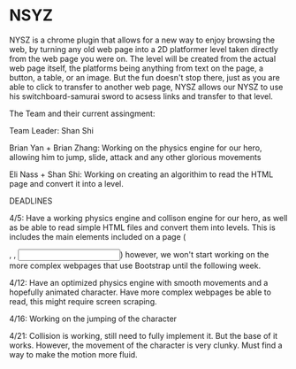 NSYZ
====

NYSZ is a chrome plugin that allows for a new way to enjoy browsing the web, by turning any old web page into a 2D platformer level taken directly from the web page you were on. The level will be created from the actual web page itself, the platforms being anything from text on the page, a button, a table, or an image. But the fun doesn't stop there, just as you are able to click to transfer to another web page, NYSZ allows our NYSZ to use his switchboard-samurai sword to acsess links and transfer to that level.

The Team and their current assingment:

Team Leader: Shan Shi

Brian Yan + Brian Zhang: Working on the physics engine for our hero, allowing him to jump, slide, attack and any other glorious movements
 
Eli Nass + Shan Shi: Working on creating an algorithim to read the HTML page and convert it into a level.

DEADLINES

4/5: Have a working physics engine and collison engine for our hero, as well as be able to read simple HTML files and convert them into levels. This is includes the main elements included on a page (<p>, <tb>, <input>) however, we won't start working on the more complex webpages that use Bootstrap until the following week.

4/12: Have an optimized physics engine with smooth movements and a hopefully animated character. Have more complex webpages be able to read, this might require screen scraping.

4/16: Working on the jumping of the character

4/21: Collision is working, still need to fully implement it. But the base of it works. However, the movement of the character is very clunky. Must find a way to make the motion more fluid.
